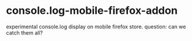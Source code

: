 # console.log-mobile-firefox-addon
experimental console.log display on mobile firefox store. question: can we catch them all?
